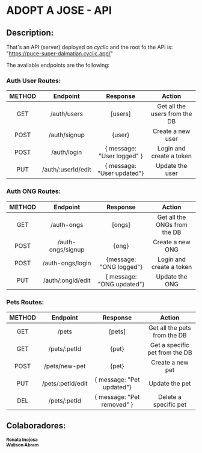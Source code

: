 # ADOPT A JOSE - API

## Description:

That's an API (server) deployed on _cyclic_ and the root fo the API is:
"https://puce-super-dalmatian.cyclic.app/" 

The available endpoints are the following:

### Auth User Routes:

| METHOD  | Endpoint      | Response  | Action                        |
|:-------:|:-------------:|:---------:|:-----------------------------:|
| GET     | /auth/users   | [users]   | Get all the users from the DB |
| POST    | /auth/signup  |  {user}   | Create a new user             |
| POST    | /auth/login   |  { message: "User logged" }  | Login and create a token      |
| PUT     | /auth/:userId/edit | { message: "User updated"} | Update the user |

### Auth ONG Routes:

| METHOD  | Endpoint      | Response  | Action                        |
|:-------:|:-------------:|:---------:|:-----------------------------:|
| GET     | /auth-ongs    | [ongs]    | Get all the ONGs from the DB  |
| POST    | /auth-ongs/signup  |  {ong}   | Create a new ONG             |
| POST    | /auth-ongs/login   |  {message: "ONG logged"}  | Login and create a token      |
| PUT     | /auth/:ongId/edit | { message: "ONG updated"} | Update the ONG |

### Pets Routes:

| METHOD  | Endpoint      | Response  | Action                        |
|:-------:|:-------------:|:---------:|:-----------------------------:|
| GET     | /pets    | [pets]    | Get all the pets from the DB  |
| GET     | /pets/:petId  | {pet}    | Get a specific pet from the DB  |
| POST    | /pets/new-pet  |  {pet}   | Create a new pet             |
| PUT     | /pets/:petId/edit | { message: "Pet updated"} | Update the pet |
| DEL     | /pets/:petId | { message: "Pet removed" } | Delete a specific pet

## Colaboradores:

<a href="https://github.com/renatainojosa">
    <sub><b>Renata Inojosa</b></sub>
</a>
<br />
<a href="https://github.com/walisonabram">
    <sub><b>Walison Abram</b></sub>
</a>